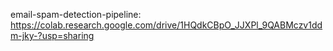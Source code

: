 email-spam-detection-pipeline: https://colab.research.google.com/drive/1HQdkCBpO_JJXPl_9QABMczv1ddm-jky-?usp=sharing
